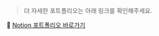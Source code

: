 > 더 자세한 포트폴리오는 아래 링크를 확인해주세요.

🔗 [Notion 포트폴리오 바로가기](https://www.notion.so/s-PORTFOLIO-21ddcc44a76980299e9aea4e3d23bb0d)